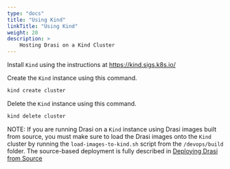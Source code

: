 ```yaml
---
type: "docs"
title: "Using Kind"
linkTitle: "Using Kind"
weight: 20
description: >
    Hosting Drasi on a Kind Cluster
---
```


Install `Kind` using the instructions at https://kind.sigs.k8s.io/

Create the `Kind` instance using this command.

```bash
kind create cluster
```

Delete the `Kind` instance using this command.

```bash
kind delete cluster
```

NOTE: If you are running Drasi on a `Kind` instance using Drasi images built from source, you must make sure to load the Drasi images onto the `Kind` cluster by running the `load-images-to-kind.sh` script from the `/devops/build` folder. The source-based deployment is fully described in [Deploying Drasi from Source](/administrator/platform-deployment/from-source)
